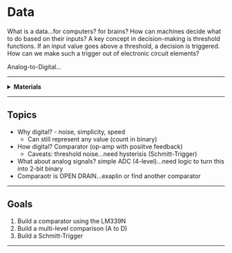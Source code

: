# Data

What is a data...for computers? for brains? How can machines decide what to do based on their inputs? A key concept in decision-making is threshold functions. If an input value goes above a threshold, a decision is triggered. How can we make such a trigger out of electronic circuit elements?

Analog-to-Digital...

----

<details><summary><b>Materials</b></summary><p>

Contents|Level|Description| # |Data|Link|
:-------|:---:|:----------|:-:|:--:|:--:|
Comparator|10|LM339 (DIP-14)|2|[-D-](_data/datasheets/lm2901.pdf)|[-L-](https://uk.farnell.com/texas-instruments/lm2901n/ic-comparator-quad-2901-dip14/dp/3118410)
LED (Red)|01|5 mm/2 mA red LED|2|[-D-](_data/datasheets/led_HLMP.pdf)|[-L-](https://uk.farnell.com/broadcom-limited/hlmp-4700/led-5mm-red-2-3mcd-626nm/dp/1003232)
LED (Green)|01|3 mm/2 mA green LED|2|[-D-](_data/datasheets/led_HLMP.pdf)|[-L-](https://uk.farnell.com/broadcom-limited/hlmp-1790/led-3mm-green-2-3mcd-569nm/dp/1003209)
Resistor (330)|01|330 &Omega;/0.25 W|4|[-D-](_data/datsheets/resistor.pdf)|[-L-](https://uk.farnell.com/multicomp/mf25-2k4/res-2k4-1-250mw-axial-metal-film/dp/9341595)

</p></details>

----

## Topics

- Why digital? - noise, simplicity, speed
  - Can still represent any value (count in binary)
- How digital? Comparator (op-amp with posiitve feedback)
  - Caveats: threshold noise...need hysterisis (Schmitt-Trigger)
- What about analog signals? simple ADC (4-level)...need logic to turn this into 2-bit binary
- Comparaotr is OPEN DRAIN...exaplin or find another comparator

----

## Goals

1. Build a comparator using the LM339N
2. Build a multi-level comparison (A to D)
3. Build a Schmitt-Trigger

----
